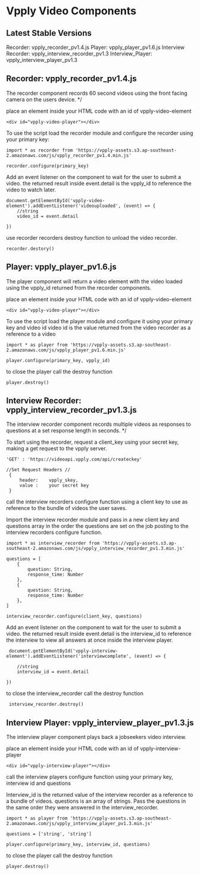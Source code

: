 # Vpply Video Components

## Latest Stable Versions
Recorder: vpply_recorder_pv1.4.js
Player: vpply_player_pv1.6.js
Interview Recorder: vpply_interview_recorder_pv1.3
Interview_Player: vpply_interview_player_pv1.3



## Recorder: vpply_recorder_pv1.4.js
The recorder component records 60 second videos using the front facing camera on the users device. */

place an element inside your HTML code with an id of vpply-video-element

```
<div id="vpply-video-player"></div>
```

To use the script load the recorder module and configure the recorder using your primary key: 

```
import * as recorder from 'https://vpply-assets.s3.ap-southeast-2.amazonaws.com/js/vpply_recorder_pv1.4.min.js'

recorder.configure(primary_key)
```
Add an event listener on the component to wait for the user to submit a video.
the returned result inside event.detail is the vpply_id to reference the video to watch later.

```
document.getElementById('vpply-video-element').addEventListener('videouploaded', (event) => {
    //string
    video_id = event.detail
    
})
```

use recorder  recorders destroy function to unload the video recorder.

```
recorder.destory()
```


## Player: vpply_player_pv1.6.js
The player component will return a video element with the video loaded using the vpply_id returned from the recorder components. 

place an element inside your HTML code with an id of vpply-video-element
```
<div id="vpply-video-player"></div>
```

To use the script load the player module and configure it using your primary key and video id
video id is the value returned from the video recorder as a reference to a video
```
import * as player from 'https://vpply-assets.s3.ap-southeast-2.amazonaws.com/js/vpply_player_pv1.6.min.js'

player.configure(primary_key, vpply_id)
 ```
to close the player call the destroy function
```
player.destroy()
```

## Interview Recorder: vpply_interview_recorder_pv1.3.js
The interview recorder component records multiple videos as responses to questions at a set response length in seconds. */

To start using the recorder, request a client_key using your secret key, making a get request to the vpply server. 
```
'GET' : 'https://videoapi.vpply.com/api/createckey'

//Set Request Headers //
 {
     header:    vpply_skey,
     value :    your secret key
 }
```
call the interview recorders configure function using a client key to use as reference to the bundle of videos the user saves.


Import the interview recorder module and pass in a new client key and questions array in the order the questions are set on the 
job posting to the interview recorders configure function.
```
import * as interview_recorder from 'https://vpply-assets.s3.ap-southeast-2.amazonaws.com/js/vpply_interview_recorder_pv1.3.min.js'

questions = [
    {
        question: String, 
        response_time: Number
    },
    {
        question: String, 
        response_time: Number
    },
]

interview_recorder.configure(client_key, questions)
```

Add an event listener on the component to wait for the user to submit a video.
the returned result inside event.detail is the interview_id to reference the interview to 
view all answers at once inside the interview player.
```
 document.getElementById('vpply-interview-element').addEventListener('interviewcomplete', (event) => {
    
    //string
    interview_id = event.detail
    
})
```
to close the interview_recorder call the destroy function
```
 interview_recorder.destroy()
```

## Interview Player: vpply_interview_player_pv1.3.js
The interview player component plays back a jobseekers video interview. 

place an element inside your HTML code with an id of vpply-interview-player
```
<div id="vpply-interview-player"></div>
```
call the interview players configure function using your primary key, interview id and questions 

Interview_id is the returned value of the interview recorder as a reference to a bundle of videos.
questions is an array of strings. Pass the questions in the same order they were answered in the interview_recorder.
```
import * as player from 'https://vpply-assets.s3.ap-southeast-2.amazonaws.com/js/vpply_interview_player_pv1.3.min.js'

questions = ['string', 'string']

player.configure(primary_key, interview_id, questions)
 ```
to close the player call the destroy function
```
player.destroy()
```
